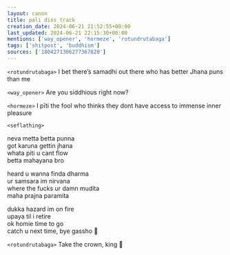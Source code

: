 ```yaml
---
layout: canon
title: pali diss track
creation_date: 2024-06-21 21:52:55+00:00
last_updated: 2024-06-21 22:15:30+00:00
mentions: ['way_opener', 'hormeze', 'rotundrutabaga']
tags: ['shitpost', 'buddhism']
sources: ['1804271306277367820']
---
```


`<rotundrutabaga>` I bet there’s samadhi out there who has better Jhana puns than me  

`<way_opener>` Are you siddhious right now?  

`<hormeze>` I pīti the fool who thinks they dont have access to immense inner pleasure

`<seflathing>`

neva metta betta punna  
got karuna gettin jhana  
whata piti u cant flow  
betta mahayana bro  

heard u wanna finda dharma  
ur samsara im nirvana  
where the fucks ur damn mudita  
maha prajna paramita  
  
dukka hazard im on fire  
upaya til i retire  
ok homie time to go  
catch u next time, bye gassho 🙏  

`<rotundrutabaga>` Take the crown, king 👑  
